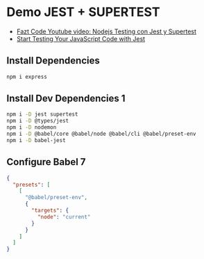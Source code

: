 # Demo JEST + SUPERTEST

- [Fazt Code Youtube video: Nodejs Testing con Jest y Supertest](https://www.youtube.com/watch?v=MTMcWrDbPA8)
- [Start Testing Your JavaScript Code with Jest](https://dev.to/ohdylan/start-testing-your-javascript-codes-with-jest-2gfm)

## Install Dependencies

```bash
npm i express
```

## Install Dev Dependencies 1

```bash
npm i -D jest supertest
npm i -D @types/jest
npm i -D nodemon
npm i -D @babel/core @babel/node @babel/cli @babel/preset-env
npm i -D babel-jest 
```

## Configure Babel 7

```json
{
  "presets": [
    [
      "@babel/preset-env",
      {
        "targets": {
          "node": "current"
        }
      }
    ]
  ]
}
```

